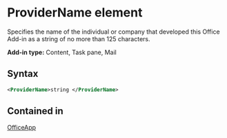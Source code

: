 # ProviderName element

Specifies the name of the individual or company that developed this Office Add-in as a string of no more than 125 characters.

**Add-in type:** Content, Task pane, Mail

## Syntax

```XML
<ProviderName>string </ProviderName>
```

## Contained in

[OfficeApp](officeapp.md)

